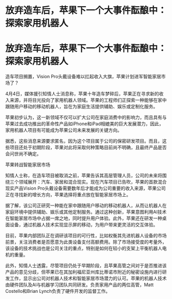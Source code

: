 # 放弃造车后，苹果下一个大事件酝酿中：探索家用机器人

# 放弃造车后，苹果下一个大事件酝酿中：探索家用机器人

造车项目搁置，Vision Pro头戴设备难以扛起收入大旗，苹果计划进军智能家居市场了？

4月4日，媒体援引知情人士消息称，苹果十年造车梦碎后，苹果正在寻求新的收入来源，并将目光投向了家用机器人领域。苹果的工程师们正探索一种能够在家中跟随用户移动的移动机器人，旨在为家庭生活提供辅助、娱乐或定制化服务。

苹果初步认为，这一新领域不仅可以扩大公司在家庭消费中的影响力，而且具有与苹果过去成功推出的革命性产品如iPhone和iPad相媲美的巨大发展潜力，因此，家用机器人项目有可能成为苹果公司未来发展的关键方向。

据悉，这些消息来源要求匿名，因为这个项目属于公司的保密研发项目。而且，这些项目还处于初期阶段，苹果对此将采取何种策略目前尚不明确，且最终产品是否会问世尚不确定。

苹果转战智能家居市场

知情人士称，在造车项目被取消之前，苹果告诉其高层管理人员，公司的未来将围绕三个领域展开：汽车、家居和混合现实。现在汽车项目已告吹，苹果的首款混合现实产品Vision
Pro头戴设备需要数年后才能成为公司重要的收入来源，苹果公司正在寻找新的增长方向，苹果选择将重点放在智能家居市场上。

据了解，该公司正研究一种能在家中跟随用户移动的移动机器人，从而让机器人在家庭环境中提供辅助、娱乐或其他定制服务。通过这种创新，苹果意图利用AI技术在智能家居市场中占据一席之地，同时提升用户体验。此外，苹果还在研发一种桌面设备，通过机器人技术实现显示屏的移动，为用户带来更灵活的交互体验。

目前，苹果内部团队正在调研该项目的可行性，比如权衡其先进机器人设备的市场前景，关注消费者是否愿意为此类设备支付高额费用。除了市场接受度的考量外，该设备的技术挑战也是公司关注的重点，特别是如何在较小的支架上平衡机器人电机的重量。

此外，知情人士透露，尽管项目仍处于早期阶段，且苹果高管之间对于是否推进该产品的意见分歧，但苹果已在其加利福尼亚州库比蒂诺市附近的秘密设施内进行研发工作，显示出公司对机器人技术和智能家居市场潜力的认可。苹果的机器人技术由硬件团队及AI与机器学习团队共同研发。负责家用产品的两位高管，Matt
Costello和Brian Lynch负责了硬件开发的监督工作。

